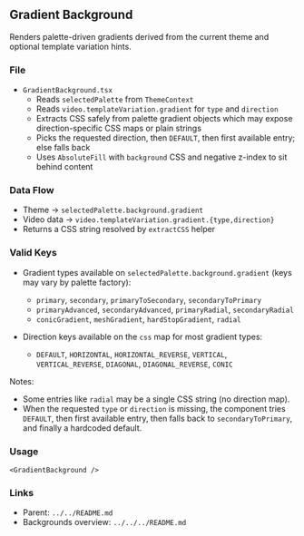 ## Gradient Background

Renders palette-driven gradients derived from the current theme and optional template variation hints.

### File

- `GradientBackground.tsx`
  - Reads `selectedPalette` from `ThemeContext`
  - Reads `video.templateVariation.gradient` for `type` and `direction`
  - Extracts CSS safely from palette gradient objects which may expose direction-specific CSS maps or plain strings
  - Picks the requested direction, then `DEFAULT`, then first available entry; else falls back
  - Uses `AbsoluteFill` with `background` CSS and negative z-index to sit behind content

### Data Flow

- Theme → `selectedPalette.background.gradient`
- Video data → `video.templateVariation.gradient.{type,direction}`
- Returns a CSS string resolved by `extractCSS` helper

### Valid Keys

- Gradient types available on `selectedPalette.background.gradient` (keys may vary by palette factory):

  - `primary`, `secondary`, `primaryToSecondary`, `secondaryToPrimary`
  - `primaryAdvanced`, `secondaryAdvanced`, `primaryRadial`, `secondaryRadial`
  - `conicGradient`, `meshGradient`, `hardStopGradient`, `radial`

- Direction keys available on the `css` map for most gradient types:
  - `DEFAULT`, `HORIZONTAL`, `HORIZONTAL_REVERSE`, `VERTICAL`, `VERTICAL_REVERSE`, `DIAGONAL`, `DIAGONAL_REVERSE`, `CONIC`

Notes:

- Some entries like `radial` may be a single CSS string (no direction map).
- When the requested `type` or `direction` is missing, the component tries `DEFAULT`, then first available entry, then falls back to `secondaryToPrimary`, and finally a hardcoded default.

### Usage

```tsx
<GradientBackground />
```

### Links

- Parent: `../../README.md`
- Backgrounds overview: `../../../README.md`
